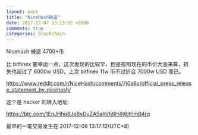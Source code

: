 ```yaml
---
layout: post
title: "NiceHash被盗"
date: 2017-12-07 13:13:52 +0800
comments: true
categories: blockchain
---
```


Nicehash 被盗 4700+币

比 bitfinex 要幸运一点，这次发现的比较早，但是按照现在的币价大涨来算，损失也超过了 6000w USD，上次 bitfinex 11w 币不过折合 7000w USD 而已。

https://www.reddit.com/r/NiceHash/comments/7i0s6o/official_press_release_statement_by_nicehash/


这个是 hacker 的转入地址:

https://btc.com/1EnJHhq8Jq8vDuZA5ahVh6H4t6jh1mB4rq

最早的一笔交易发生在 2017-12-06 13:17:12(UTC+8)
